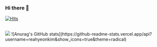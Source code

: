 ### Hi there 👋


[![Hits](https://hits.seeyoufarm.com/api/count/incr/badge.svg?url=https%3A%2F%2Fgithub.com%2Fhyeonjun&count_bg=%231B61C2&title_bg=%23332020&icon=&icon_color=%23E7E7E7&title=hits&edge_flat=false)](https://hits.seeyoufarm.com)
<br><br>
<!--
**reahyeonkim/reahyeonkim** is a ✨ _special_ ✨ repository because its `README.md` (this file) appears on your GitHub profile.

Here are some ideas to get you started:

- 🔭 I’m currently working on ...
- 🌱 I’m currently learning ...
- 👯 I’m looking to collaborate on ...
- 🤔 I’m looking for help with ...
- 💬 Ask me about ...
- 📫 How to reach me: ...
- 😄 Pronouns: ...
- ⚡ Fun fact: ...
-->

<img src="http://mazassumnida.wtf/api/v2/generate_badge?boj=zlel175&cache=c">
![Anurag's GitHub stats](https://github-readme-stats.vercel.app/api?username=reahyeonkim&show_icons=true&theme=radical)
